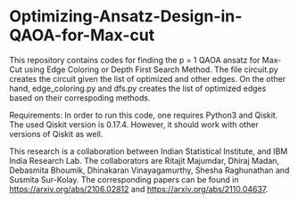 # Optimizing-Ansatz-Design-in-QAOA-for-Max-cut
This repository contains codes for finding the p = 1 QAOA ansatz for Max-Cut using Edge Coloring or Depth First Search Method. The file circuit.py creates the circuit given the list of optimized and other edges. On the other hand, edge_coloring.py and dfs.py creates the list of optimized edges based on their correspoding methods.

Requirements: In order to run this code, one requires Python3 and Qiskit. The used Qiskit version is 0.17.4. However, it should work with other versions of Qiskit as well.

This research is a collaboration between Indian Statistical Institute, and IBM India Research Lab. The collaborators are Ritajit Majumdar, Dhiraj Madan, Debasmita Bhoumik, Dhinakaran Vinayagamurthy, Shesha Raghunathan and Susmita Sur-Kolay. The corresponding papers can be found in https://arxiv.org/abs/2106.02812 and https://arxiv.org/abs/2110.04637.
